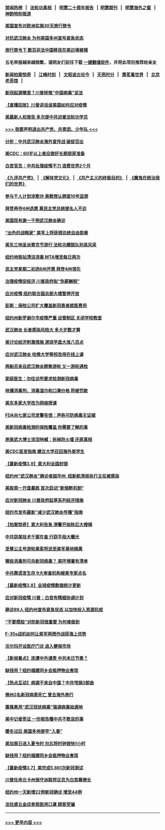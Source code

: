 #### [禁闻热榜](热点新闻.md?=0)  &nbsp;&nbsp;|&nbsp;&nbsp; [法轮功真相](https://github.com/gfw-breaker/truth/blob/master/README.md?=0) &nbsp;&nbsp;|&nbsp;&nbsp; [明慧二十周年报告](https://github.com/gfw-breaker/mh-reports/blob/master/README.md?=0) &nbsp;&nbsp;|&nbsp;&nbsp;[明慧期刊](https://github.com/gfw-breaker/mh-qikan) &nbsp;&nbsp;|&nbsp;&nbsp; [明慧海外之窗](https://github.com/gfw-breaker/mh-news/blob/master/README.md?=0) &nbsp;&nbsp;|&nbsp;&nbsp; [神韵特别报道](https://github.com/gfw-breaker/mh-news/blob/master/shenyun.md?=0)
#### [美国宣布对欧洲实施30天旅行禁令](../pages/nsc412/n11933815.md?t=03121302) 
#### [对抗武汉肺炎 为何美国多州宣布紧急状态](../pages/nsc412/n11933167.md?t=03121302) 
#### [旅行禁令下 数百非法中国移民在美边境被捕](../pages/nsc412/n11933581.md?t=03121302) 
#### 五毛举报越来越频繁，请网友们前往下载 [一键翻墙软件](https://github.com/gfw-breaker/ssr-accounts)，并将此项目推荐给亲友
#### [新闻拍案惊奇](https://github.com/gfw-breaker/banned-news/blob/master/pages/link4.md) &nbsp;&nbsp;|&nbsp;&nbsp; [江峰时刻](https://github.com/gfw-breaker/banned-news/blob/master/pages/link4.md) &nbsp;&nbsp;|&nbsp;&nbsp; [文昭谈古论今](https://github.com/gfw-breaker/banned-news/blob/master/pages/link4.md) &nbsp;&nbsp;|&nbsp;&nbsp; [天亮时分](https://github.com/gfw-breaker/banned-news/blob/master/pages/link4.md) &nbsp;&nbsp;|&nbsp;&nbsp; [萧茗看世界](https://github.com/gfw-breaker/banned-news/blob/master/pages/link4.md) &nbsp;&nbsp;|&nbsp;&nbsp; [北京老茶馆](https://github.com/gfw-breaker/banned-news/blob/master/pages/link4.md) &nbsp;&nbsp;|&nbsp;&nbsp; 
#### [新冠起源哪里？川普转推“中国病毒”说法](../pages/nsc412/n11933596.md?t=03121302) 
#### [【直播回放】川普讲话谈美国如何应对疫情](../pages/nsc412/n11933533.md?t=03121302) 
#### [美最新人权报告 多次提中共迫害法轮功学员](../pages/nsc412/n11933487.md?t=03121302) 
#### [>>> 我要声明退出共产党、共青团、少年队 <<<](https://github.com/begood0513/goodnews/blob/master/quit/letter.md) 
#### [分析：中共武汉肺炎海外宣传战 破绽百出](../pages/nsc412/n11933338.md?t=03121302) 
#### [美CDC：60岁以上者应做好长期居家准备](../pages/nsc412/n11933128.md?t=03121302) 
#### [白宫官员：中共处理疫情不力 浪费世界2个月](../pages/nsc412/n11932744.md?t=03121302) 
#### [《九评共产党》](https://github.com/begood0513/9ping.md/blob/master/README.md) &nbsp;|&nbsp; [《解体党文化》](../../../../jtdwh.md/blob/master/README.md)  &nbsp;|&nbsp; [《共产主义的终极目的》](../../../../gczydzjmd.md/blob/master/README.md) &nbsp;|&nbsp; [《魔鬼在统治我们的世界》](../../../../mgztzwmdsj.md/blob/master/README.md) 
#### [参与千人计划涉欺诈 美教授认罪面10年监禁](../pages/nsc412/n11932927.md?t=03121302) 
#### [拜登再夺4州选票 离民主党总统提名人不远](../pages/nsc412/n11932668.md?t=03121302) 
#### [美国现有逾一千例武汉肺炎确诊](../pages/nsc412/n11932451.md?t=03121302) 
#### [“出色的战略家” 美军上将获颁总统自由勋章](../pages/nsc412/n11932193.md?t=03121302) 
#### [美东三地圣派翠克节游行  法轮功腰鼓队别具风采](../pages/nsc412/n11931646.md?t=03121302) 
#### [纽约地铁站清洁消毒  MTA增至每日两次](../pages/nsc412/n11931570.md?t=03121302) 
#### [民主党星期二初选6州开票 拜登4州领先](../pages/nsc412/n11931114.md?t=03121302) 
#### [治理疫情促经济 川普政府拟“免薪酬税”](../pages/nsc412/n11931088.md?t=03121302) 
#### [应对疫情 纽约联合国总部大楼暂停开放](../pages/nsc412/n11930658.md?t=03121302) 
#### [彭斯：保险公司扩大覆盖新冠患者就医费用](../pages/nsc412/n11930726.md?t=03121302) 
#### [纽约州新罗谢尔市疫情严重  设管制区 关闭学校教堂](../pages/nsc412/n11930740.md?t=03121302) 
#### [武汉肺炎 长者感染风险大 多大岁数才算](../pages/nsc412/n11930449.md?t=03121302) 
#### [美讨论经济刺激措施 道琼早盘大涨八百点](../pages/nsc412/n11930191.md?t=03121302) 
#### [应对武汉肺炎 哈佛大学等校改用在线上课](../pages/nsc412/n11930193.md?t=03121302) 
#### [两船员来自武汉肺炎群聚游轮 又一游轮遇检](../pages/nsc412/n11929594.md?t=03121302) 
#### [家庭医生：勿往诊所要求检测新冠病毒](../pages/nsc412/n11928883.md?t=03121302) 
#### [哄擡消毒剂、消毒湿巾和口罩价格  将被罚款](../pages/nsc412/n11928907.md?t=03121302) 
#### [美东多家大学改为网络授课](../pages/nsc412/n11928896.md?t=03121302) 
#### [FDA向七家公司发警告信：声称可防病毒无证据](../pages/nsc412/n11928912.md?t=03121302) 
#### [美新冠病毒检测的保险覆盖 你需要了解的事](../pages/nsc412/n11928755.md?t=03121302) 
#### [旅美武大博士流泪呐喊：拆掉防火墙 还原真相](../pages/nsc412/n11928097.md?t=03121302) 
#### [美CDC首发指南 建议大学召回海外美学生](../pages/nsc412/n11928060.md?t=03121302) 
#### [【最新疫情3.9】意大利全国封锁](../pages/nsc412/n11925735.md?t=03121302) 
#### [纽约州“武汉肺炎”确诊者超华州  纽新航港局执行主任被感染](../pages/nsc412/n11927714.md?t=03121302) 
#### [美股周一开盘暴跌 首次启动“新熔断机制”](../pages/nsc412/n11927447.md?t=03121302) 
#### [应对新冠肺炎 川普政府起草系列经济措施](../pages/nsc412/n11927327.md?t=03121302) 
#### [纽约市发布最新“减少武汉肺炎传播”指南](../pages/nsc412/n11926234.md?t=03121302) 
#### [【拍案惊奇】意大利告急 港警开始秋后大搜捕](../pages/nsc412/n11926063.md?t=03121302) 
#### [中共窃美技术千案在查 行窃手段大曝光](../pages/nsc412/n11874117.md?t=03121302) 
#### [至尊公主号游轮乘客将送至美军基地隔离](../pages/nsc412/n11925689.md?t=03121302) 
#### [哪些消毒剂可杀新冠病毒？ 美环境署有清单](../pages/nsc412/n11923343.md?t=03121302) 
#### [中共靠谎言生存 9大审查机构被美专家点名](../pages/nsc412/n11925444.md?t=03121302) 
#### [【最新疫情3.8】全球疫情数据统计更新](../pages/nsc412/n11923562.md?t=03121302) 
#### [应对新冠疫情 川普：白宫有精细协调计划](../pages/nsc412/n11925128.md?t=03121302) 
#### [确诊89人  纽约州宣布紧急状态  以加快投入资源抗疫](../pages/nsc412/n11925077.md?t=03121302) 
#### [“不要摸脸”对防新冠很重要 为何难做到](../pages/nsc412/n11916113.md?t=03121302) 
#### [F-35s战机如何让美军两栖作战获海上优势](../pages/nsc412/n11896520.md?t=03121302) 
#### [沃尔玛开设医疗门诊 进入健保市场](../pages/nsc412/n11923534.md?t=03121302) 
#### [【新闻看点】连遭中外谴责 中共末日节奏？](../pages/nsc412/n11923402.md?t=03121302) 
#### [缺钱用？纽约福建同乡会抵押物业套现](../pages/nsc412/n11923090.md?t=03121302) 
#### [【热点互动】病源不来自中国？中共甩锅3部曲](../pages/nsc412/n11923404.md?t=03121302) 
#### [佛州2名新冠病患死亡 曾去海外旅行](../pages/nsc412/n11923309.md?t=03121302) 
#### [蓬佩奥用“武汉冠状病毒”强调病毒始源地](../pages/nsc412/n11923252.md?t=03121302) 
#### [美中记者签证 一份报告曝中共不敢说的事](../pages/nsc412/n11923242.md?t=03121302) 
#### [暖冬过后 美国多地提早“入春”](../pages/nsc412/n11923232.md?t=03121302) 
#### [美加周日进入夏令时 勿忘将时钟拨快1小时](../pages/nsc412/n11923222.md?t=03121302) 
#### [缺钱用？纽约福建同乡会抵押物业套现](../pages/nsc412/n11921870.md?t=03121302) 
#### [【最新疫情3.7】美完成5,861次新冠测试](../pages/nsc412/n11921647.md?t=03121302) 
#### [川普任命北卡州保守派联邦议员为白宫幕僚长](../pages/nsc412/n11922507.md?t=03121302) 
#### [纽约州一天新增22例新冠确诊  增至44例](../pages/nsc412/n11922043.md?t=03121302) 
#### [法拉盛五金店卖假医用口罩  顾客受骗](../pages/nsc412/n11922036.md?t=03121302) 

----
#### [ >>> 更早内容 <<< ](../indexes/nsc412-earlier.md)
